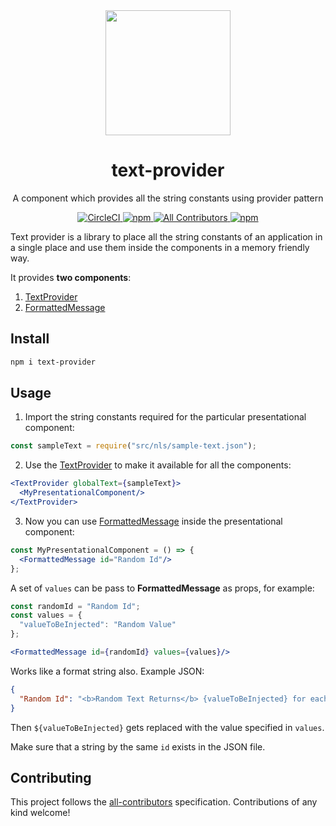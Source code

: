 <div style="text-align: center">
    <img
        width="200" height="200"
        src="./logo.png"
    />
    <h1>text-provider</h1>
    <p>
        A component which provides all the string constants using provider pattern
    </p>
</div>

<div style="text-align: center">
    <a href="https://circleci.com/gh/intuit/text-provider">
        <img
            src="https://img.shields.io/circleci/project/github/intuit/text-provider/master.svg?style=flat-square&logo=circleci"
            alt="CircleCI"
        />
    </a>
    <a href="https://www.npmjs.com/package/text-provider">
        <img
            src="https://img.shields.io/npm/v/text-provider.svg?style=flat-square&logo=npm"
            alt="npm"
        />
    </a>
    <a href="https://github.com/intuit/text-provider/graphs/contributors">
        <img
            src="https://img.shields.io/badge/all_contributors-1-orange.svg?style=flat-square&logo=github"
            alt="All Contributors"
        />
    </a>
    <a href="https://www.npmjs.com/package/text-provider">
        <img
            src="https://img.shields.io/npm/dt/text-provider.svg?style=flat-square&logo=npm"
            alt="npm"
        />
    </a>
</div>

Text provider is a library to place all the string constants of an application in a single place and use them inside the components in a memory friendly way.

It provides **two components**:

1. [TextProvider](src/TextProvider.jsx)
2. [FormattedMessage](src/FormattedMessage.jsx)

## Install

```bash
npm i text-provider
```

## Usage

1. Import the string constants required for the particular presentational component:

```javascript
const sampleText = require("src/nls/sample-text.json");
```

2. Use the [TextProvider](src/TextProvider.jsx) to make it available for all the components:

```jsx
<TextProvider globalText={sampleText}>
  <MyPresentationalComponent/>
</TextProvider>
```

3. Now you can use [FormattedMessage](src/FormattedMessage.jsx) inside the presentational component:

```jsx
const MyPresentationalComponent = () => {
  <FormattedMessage id="Random Id"/>
};
```

A set of `values` can be pass to **FormattedMessage** as props, for example:

```jsx
const randomId = "Random Id";
const values = {
  "valueToBeInjected": "Random Value"
};

<FormattedMessage id={randomId} values={values}/>
```

Works like a format string also. Example JSON:

```json
{
  "Random Id": "<b>Random Text Returns</b> {valueToBeInjected} for each text)"
}
```

Then ``${valueToBeInjected}`` gets replaced with the value specified in `values`.

Make sure that a string by the same `id` exists in the JSON file.

## Contributing
This project follows the [all-contributors](https://github.com/all-contributors/all-contributors) specification. Contributions of any kind welcome!